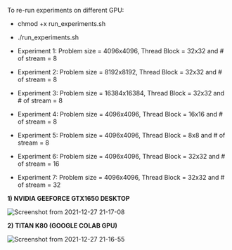 To re-run experiments on different GPU:
  - chmod +x run_experiments.sh
  - ./run_experiments.sh 

  - Experiment 1: Problem size = 4096x4096, Thread Block = 32x32 and # of stream = 8 
  - Experiment 2: Problem size = 8192x8192, Thread Block = 32x32 and # of stream = 8
  - Experiment 3: Problem size = 16384x16384, Thread Block = 32x32 and # of stream = 8
  - Experiment 4: Problem size = 4096x4096, Thread Block = 16x16 and # of stream = 8
  - Experiment 5: Problem size = 4096x4096, Thread Block = 8x8 and # of stream = 8
  - Experiment 6: Problem size = 4096x4096, Thread Block = 32x32 and # of stream = 16
  - Experiment 7: Problem size = 4096x4096, Thread Block = 32x32 and # of stream = 32


**1) NVIDIA GEEFORCE GTX1650 DESKTOP**

![Screenshot from 2021-12-27 21-17-08](https://user-images.githubusercontent.com/73446582/147497459-50ee6d3f-8ca7-44bd-8d6e-43961a74bca8.png)

**2) TITAN K80 (GOOGLE COLAB GPU)**

![Screenshot from 2021-12-27 21-16-55](https://user-images.githubusercontent.com/73446582/147497462-9a4e34c4-cb0c-4cc3-a0a8-e601ce41b500.png)
